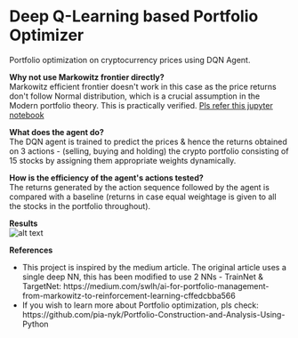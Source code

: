 # Deep Q-Learning based Portfolio Optimizer

Portfolio optimization on cryptocurrency prices using DQN Agent. 

<b> Why not use Markowitz frontier directly? </b> <br/>
Markowitz efficient frontier doesn't work in this case as the price returns don't follow Normal distribution, which is a crucial assumption in the Modern portfolio theory. This is practically verified. [Pls refer this jupyter notebook](Portfolio_optimization_efficient_frontier.ipynb)

<b> What does the agent do? </b> <br/>
The DQN agent is trained to predict the prices & hence the returns obtained on 3 actions - (selling, buying and holding) the crypto portfolio consisting of 15 stocks by assigning them appropriate weights dynamically.

<b> How is the efficiency of the agent's actions tested? </b> <br/>
The returns generated by the action sequence followed by the agent is compared with a baseline (returns in case equal weightage is given to all the stocks in the portfolio throughout). 

<b> Results </b> <br/>
![alt text](https://github.com/pia-nyk/Deep-Q-Learning-based-portfolio-optimizer/blob/master/reinforcement_learning/results.png)


<b> References </b> <br/>
<ul>
<li>This project is inspired by the medium article. The original article uses a single deep NN, this has been modified to use 2 NNs - TrainNet & TargetNet: https://medium.com/swlh/ai-for-portfolio-management-from-markowitz-to-reinforcement-learning-cffedcbba566</li>
<li>If you wish to learn more about Portfolio optimization, pls check: https://github.com/pia-nyk/Portfolio-Construction-and-Analysis-Using-Python </li>
</ul>
